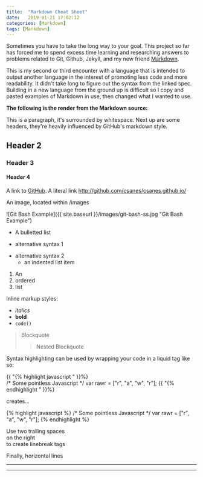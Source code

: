 ```yaml
---
title:  "Markdown Cheat Sheet"
date:   2019-01-21 17:02:12
categories: [Markdown]
tags: [Markdown]
---
```

Sometimes you have to take the long way to your goal. This project so far has forced me to spend excess time learning and researching answers to problems related to Git, Github, Jekyll, and my new friend [Markdown][markdown-spec].  

This is my second or third encounter with a language that is intended to output another language in the interest of promoting less code and more readability. It didn't take long to figure out the syntax from the linked spec. Building in a new language from the ground up is difficult so I copy and pasted examples of Markdown in use, then changed what I wanted to use.   

**The following is the render from the Markdown source:**

This is a paragraph, it's surrounded by whitespace. Next up are some headers, they're heavily influenced by GitHub's markdown style.

## Header 2

### Header 3

#### Header 4  

A link to [GitHub](http://github.com/). A literal link <http://github.com/csanes/csanes.github.io/>

An image, located within /images

![Git Bash Example]({{ site.baseurl }}/images/git-bash-ss.jpg "Git Bash Example")


* A bulletted list
- alternative syntax 1
+ alternative syntax 2
  - an indented list item

1. An
2. ordered
3. list

Inline markup styles:

- _italics_
- **bold**
- `code()`

> Blockquote
>> Nested Blockquote

Syntax highlighting can be used by wrapping your code in a liquid tag like so:

{{ "{% highlight javascript " }}%}  
/* Some pointless Javascript */
var rawr = ["r", "a", "w", "r"];
{{ "{% endhighlight " }}%}  

creates...

{% highlight javascript %}
/* Some pointless Javascript */
var rawr = ["r", "a", "w", "r"];
{% endhighlight %}

Use two trailing spaces  
on the right  
to create linebreak tags  

Finally, horizontal lines

----
****

[markdown-spec]: https://spec.commonmark.org/0.28/
[git-bash]: https://csanes.github.io/images/git-bash-ss.jpg

